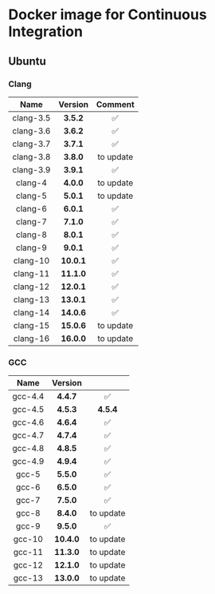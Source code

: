 # Docker image for Continuous Integration

## Ubuntu

### Clang

|    Name    |   Version   |  Comment  |
|:----------:|:-----------:|:---------:|
| clang-3.5  |  **3.5.2**  |     ✅    |
| clang-3.6  |  **3.6.2**  |     ✅    |
| clang-3.7  |  **3.7.1**  |     ✅    |
| clang-3.8  |  **3.8.0**  | to update |
| clang-3.9  |  **3.9.1**  |     ✅    |
|  clang-4   |  **4.0.0**  | to update |
|  clang-5   |  **5.0.1**  | to update |
|  clang-6   |  **6.0.1**  |     ✅    |
|  clang-7   |  **7.1.0**  |     ✅    |
|  clang-8   |  **8.0.1**  |     ✅    |
|  clang-9   |  **9.0.1**  |     ✅    |
|  clang-10  | **10.0.1**  |     ✅    |
|  clang-11  | **11.1.0**  |     ✅    |
|  clang-12  | **12.0.1**  |     ✅    |
|  clang-13  | **13.0.1**  |     ✅    |
|  clang-14  | **14.0.6**  |     ✅    |
|  clang-15  | **15.0.6**  | to update |
|  clang-16  | **16.0.0**  | to update |

### GCC

|   Name    |   Version   |            |
|:---------:|:-----------:|:----------:|
|  gcc-4.4  |  **4.4.7**  |      ✅    |
|  gcc-4.5  |  **4.5.3**  | **4.5.4**  |
|  gcc-4.6  |  **4.6.4**  |      ✅    |
|  gcc-4.7  |  **4.7.4**  |      ✅    |
|  gcc-4.8  |  **4.8.5**  |      ✅    |
|  gcc-4.9  |  **4.9.4**  |      ✅    |
|   gcc-5   |  **5.5.0**  |      ✅    |
|   gcc-6   |  **6.5.0**  |      ✅    |
|   gcc-7   |  **7.5.0**  |      ✅    |
|   gcc-8   |  **8.4.0**  | to update  |
|   gcc-9   |  **9.5.0**  |      ✅    |
|  gcc-10   | **10.4.0**  | to update  |
|  gcc-11   | **11.3.0**  | to update  |
|  gcc-12   | **12.1.0**  | to update  |
|  gcc-13   | **13.0.0**  | to update  |

